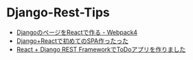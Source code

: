 # Django-Rest-Tips

- [DjangoのページをReactで作る - Webpack4](https://qiita.com/sand/items/15da91117c680a618c2b)
- [Django+Reactで初めてのSPA作ったった](https://qiita.com/Mujica/items/e2c85a93e10ab931c6f7)
- [React + Django REST FrameworkでToDoアプリを作りました](https://www.arimakaoru.com/blog/create-todoapp-react-django-rest-framework)